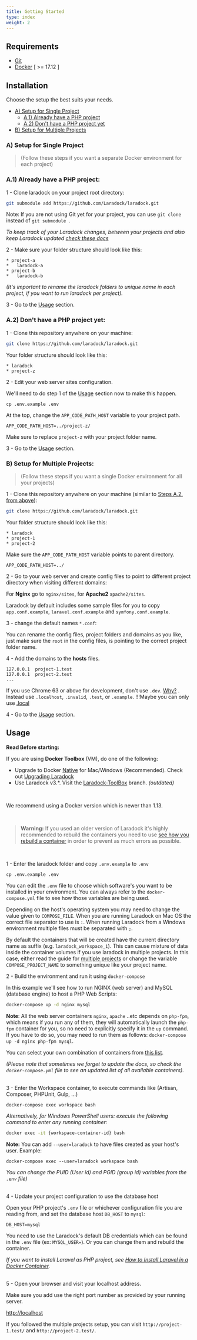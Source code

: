 ```yaml
---
title: Getting Started
type: index
weight: 2
---
```


## Requirements

- [Git](https://git-scm.com/downloads)
- [Docker](https://www.docker.com/products/docker/) [ >= 17.12 ]




## Installation

Choose the setup the best suits your needs.

- [A) Setup for Single Project](#A)
	- [A.1) Already have a PHP project](#A1)
 	- [A.2) Don't have a PHP project yet](#A2)
- [B) Setup for Multiple Projects](#B)


<a name="A"></a>
### A) Setup for Single Project
> (Follow these steps if you want a separate Docker environment for each project)


<a name="A1"></a>
### A.1) Already have a PHP project:

1 - Clone laradock on your project root directory:

```bash
git submodule add https://github.com/Laradock/laradock.git
```

Note: If you are not using Git yet for your project, you can use `git clone` instead of `git submodule `.

*To keep track of your Laradock changes, between your projects and also keep Laradock updated [check these docs](/documentation/#track-your-laradock-changes)*


2 - Make sure your folder structure should look like this:

```
* project-a
*   laradock-a
* project-b
*   laradock-b
```

*(It's important to rename the laradock folders to unique name in each project, if you want to run laradock per project).*

3 - Go to the [Usage](#Usage) section.

<a name="A2"></a>
### A.2) Don't have a PHP project yet:

1 - Clone this repository anywhere on your machine:

```bash
git clone https://github.com/laradock/laradock.git
```

Your folder structure should look like this:

```
* laradock
* project-z
```

2 - Edit your web server sites configuration.

We'll need to do step 1 of the [Usage](#Usage) section now to make this happen.

```
cp .env.example .env
```

At the top, change the `APP_CODE_PATH_HOST` variable to your project path.

```
APP_CODE_PATH_HOST=../project-z/
```

Make sure to replace `project-z` with your project folder name.

3 - Go to the [Usage](#Usage) section.


<a name="B"></a>
### B) Setup for Multiple Projects:
> (Follow these steps if you want a single Docker environment for all your projects)

1 - Clone this repository anywhere on your machine (similar to [Steps A.2. from above](#A2)):

```bash
git clone https://github.com/laradock/laradock.git
```

Your folder structure should look like this:

```
* laradock
* project-1
* project-2
```

Make sure the `APP_CODE_PATH_HOST` variable points to parent directory.

```
APP_CODE_PATH_HOST=../
```

2 - Go to your web server and create config files to point to different project directory when visiting different domains:

For **Nginx** go to `nginx/sites`, for **Apache2** `apache2/sites`. 

Laradock by default includes some sample files for you to copy `app.conf.example`, `laravel.conf.example` and `symfony.conf.example`.

3 - change the default names `*.conf`:

You can rename the config files, project folders and domains as you like, just make sure the `root` in the config files, is pointing to the correct project folder name.

4 - Add the domains to the **hosts** files.

```
127.0.0.1  project-1.test
127.0.0.1  project-2.test
...
```

If you use Chrome 63 or above for development, don't use `.dev`. [Why?](https://laravel-news.com/chrome-63-now-forces-dev-domains-https) . Instead use `.localhost`, `.invalid`, `.test`, or `.example`. !!!Maybe you can only use [.local](https://stackoverflow.com/questions/42636711/google-chrome-ignoring-hosts-file)

4 - Go to the [Usage](#Usage) section.







<a name="Usage"></a>
## Usage

**Read Before starting:**

If you are using **Docker Toolbox** (VM), do one of the following:

- Upgrade to Docker [Native](https://www.docker.com/products/docker) for Mac/Windows (Recommended). Check out [Upgrading Laradock](/documentation/#upgrading-laradock)
- Use Laradock v3.\*. Visit the [Laradock-ToolBox](https://github.com/laradock/laradock/tree/LaraDock-ToolBox) branch. *(outdated)*

<br>

We recommend using a Docker version which is newer than 1.13. 

<br>

>**Warning:** If you used an older version of Laradock it's highly recommended to rebuild the containers you need to use [see how you rebuild a container](/documentation/#Build-Re-build-Containers) in order to prevent as much errors as possible.

<br>

1 - Enter the laradock folder and copy `.env.example` to `.env`

```shell
cp .env.example .env
```

You can edit the `.env` file to choose which software's you want to be installed in your environment. You can always refer to the `docker-compose.yml` file to see how those variables are being used.

Depending on the host's operating system you may need to change the value given to `COMPOSE_FILE`. When you are running Laradock on Mac OS the correct file separator to use is `:`. When running Laradock from a Windows environment multiple files must be separated with `;`.

By default the containers that will be created have the current directory name as suffix (e.g. `laradock_workspace_1`). This can cause mixture of data inside the container volumes if you use laradock in multiple projects. In this case, either read the guide for [multiple projects](#B) or change the variable `COMPOSE_PROJECT_NAME` to something unique like your project name.

2 - Build the environment and run it using `docker-compose`

In this example we'll see how to run NGINX (web server) and MySQL (database engine) to host a PHP Web Scripts:

```bash
docker-compose up -d nginx mysql
```

**Note**: All the web server containers `nginx`, `apache` ..etc depends on `php-fpm`, which means if you run any of them, they will automatically launch the `php-fpm` container for you, so no need to explicitly specify it in the `up` command. If you have to do so, you may need to run them as follows: `docker-compose up -d nginx php-fpm mysql`.


You can select your own combination of containers from [this list](http://laradock.io/introduction/#supported-software-images).

*(Please note that sometimes we forget to update the docs, so check the `docker-compose.yml` file to see an updated list of all available containers).*


<br>
3 - Enter the Workspace container, to execute commands like (Artisan, Composer, PHPUnit, Gulp, ...)

```bash
docker-compose exec workspace bash
```

*Alternatively, for Windows PowerShell users: execute the following command to enter any running container:*

```bash
docker exec -it {workspace-container-id} bash
```

**Note:** You can add `--user=laradock` to have files created as your host's user. Example: 

```shell
docker-compose exec --user=laradock workspace bash
```

*You can change the PUID (User id) and PGID (group id) variables from the `.env` file)*

<br>
4 - Update your project configuration to use the database host

Open your PHP project's `.env` file or whichever configuration file you are reading from, and set the database host `DB_HOST` to `mysql`:

```env
DB_HOST=mysql
```

You need to use the Laradock's default DB credentials which can be found in the `.env` file (ex: `MYSQL_USER=`). 
Or you can change them and rebuild the container.  

*If you want to install Laravel as PHP project, see [How to Install Laravel in a Docker Container](#Install-Laravel).*

<br>
5 - Open your browser and visit your localhost address. 

Make sure you add use the right port number as provided by your running server.

[http://localhost](http://localhost)

If you followed the multiple projects setup, you can visit `http://project-1.test/` and `http://project-2.test/`.



 
